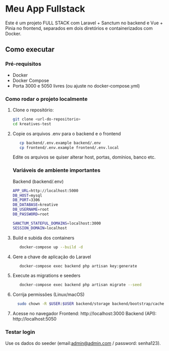 # Meu App Fullstack

Este é um projeto FULL STACK com Laravel + Sanctum no backend e Vue + Pinia no frontend, separados em dois diretórios e containerizados com Docker.

## Como executar

### Pré-requisitos

- Docker
- Docker Compose
- Porta 3000 e 5050 livres (ou ajuste no docker-compose.yml)

### Como rodar o projeto localmente

1. Clone o repositório:

   ```sh
   git clone <url-do-repositorio>
   cd kreatives-test
   ```

2. Copie os arquivos .env para o backend e o frontend

   ```sh
      cp backend/.env.example backend/.env
      cp frontend/.env.example frontend/.env.local
   ```

   Edite os arquivos se quiser alterar host, portas, domínios, banco etc.
    ### Variáveis de ambiente importantes

    Backend (backend/.env)
    ```sh
    APP_URL=http://localhost:5000
    DB_HOST=mysql
    DB_PORT=3306
    DB_DATABASE=kreative
    DB_USERNAME=root
    DB_PASSWORD=root

    SANCTUM_STATEFUL_DOMAINS=localhost:3000
    SESSION_DOMAIN=localhost
    ```

3. Build e subida dos containers

   ```sh
      docker-compose up --build -d
   ```

4. Gere a chave de aplicação do Laravel

   ```sh
      docker-compose exec backend php artisan key:generate
   ```

5. Execute as migrations e seeders

   ```sh
      docker-compose exec backend php artisan migrate --seed
   ```

6. Corrija permissões (Linux/macOS)

   ```sh
     sudo chown -R $USER:$USER backend/storage backend/bootstrap/cache
   ```

7. Acesse no navegador
   Frontend: http://localhost:3000
   Backend (API): http://localhost:5050

### Testar login

Use os dados do seeder (email:admin@admin.com / password: senha123).
